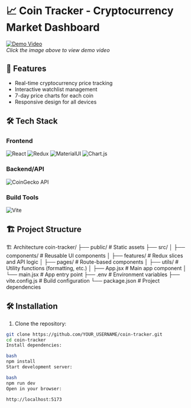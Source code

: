 # 📈 Coin Tracker - Cryptocurrency Market Dashboard

[![Demo Video](./demo.gif)](https://your-demo-video-link.com)  
*Click the image above to view demo video*

## 🚀 Features
- Real-time cryptocurrency price tracking
- Interactive watchlist management
- 7-day price charts for each coin
- Responsive design for all devices

## 🛠 Tech Stack

### Frontend
![React](https://img.shields.io/badge/React-20232A?style=for-the-badge&logo=react&logoColor=61DAFB)
![Redux](https://img.shields.io/badge/Redux-593D88?style=for-the-badge&logo=redux&logoColor=white)
![MaterialUI](https://img.shields.io/badge/Material--UI-0081CB?style=for-the-badge&logo=mui&logoColor=white)
![Chart.js](https://img.shields.io/badge/Chart.js-FF6384?style=for-the-badge&logo=chartdotjs&logoColor=white)

### Backend/API
![CoinGecko API](https://img.shields.io/badge/CoinGecko_API-8A2BE2?style=for-the-badge)

### Build Tools
![Vite](https://img.shields.io/badge/Vite-B73BFE?style=for-the-badge&logo=vite&logoColor=FFD62E)

## 🏗 Project Structure

🏗 Architecture
coin-tracker/
├── public/               # Static assets
├── src/
│   ├── components/       # Reusable UI components
│   ├── features/         # Redux slices and API logic
│   ├── pages/            # Route-based components
│   ├── utils/            # Utility functions (formatting, etc.)
│   ├── App.jsx           # Main app component
│   └── main.jsx          # App entry point
├── .env                  # Environment variables
├── vite.config.js        # Build configuration
└── package.json          # Project dependencies
## 🛠️ Installation

1. Clone the repository:
```bash
git clone https://github.com/YOUR_USERNAME/coin-tracker.git
cd coin-tracker
Install dependencies:

bash
npm install
Start development server:

bash
npm run dev
Open in your browser:

http://localhost:5173